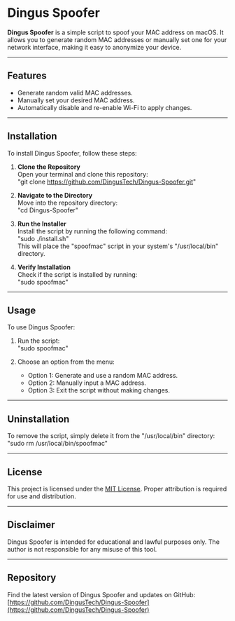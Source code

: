 # Dingus Spoofer

**Dingus Spoofer** is a simple script to spoof your MAC address on macOS. It allows you to generate random MAC addresses or manually set one for your network interface, making it easy to anonymize your device.

---

## Features
- Generate random valid MAC addresses.
- Manually set your desired MAC address.
- Automatically disable and re-enable Wi-Fi to apply changes.

---

## Installation

To install Dingus Spoofer, follow these steps:

1. **Clone the Repository**  
   Open your terminal and clone this repository:  
   "git clone https://github.com/DingusTech/Dingus-Spoofer.git"

2. **Navigate to the Directory**  
   Move into the repository directory:  
   "cd Dingus-Spoofer"

3. **Run the Installer**  
   Install the script by running the following command:  
   "sudo ./install.sh"  
   This will place the "spoofmac" script in your system's "/usr/local/bin" directory.

4. **Verify Installation**  
   Check if the script is installed by running:  
   "sudo spoofmac"

---

## Usage

To use Dingus Spoofer:

1. Run the script:  
   "sudo spoofmac"

2. Choose an option from the menu:  
   - Option 1: Generate and use a random MAC address.  
   - Option 2: Manually input a MAC address.  
   - Option 3: Exit the script without making changes.

---

## Uninstallation

To remove the script, simply delete it from the "/usr/local/bin" directory:  
"sudo rm /usr/local/bin/spoofmac"

---

## License

This project is licensed under the [MIT License](LICENSE). Proper attribution is required for use and distribution.

---

## Disclaimer

Dingus Spoofer is intended for educational and lawful purposes only. The author is not responsible for any misuse of this tool.

---

## Repository

Find the latest version of Dingus Spoofer and updates on GitHub:  
[https://github.com/DingusTech/Dingus-Spoofer](https://github.com/DingusTech/Dingus-Spoofer)
